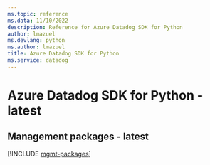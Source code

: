 ```yaml
---
ms.topic: reference
ms.data: 11/10/2022
description: Reference for Azure Datadog SDK for Python
author: lmazuel
ms.devlang: python
ms.author: lmazuel
title: Azure Datadog SDK for Python
ms.service: datadog
---
```

# Azure Datadog SDK for Python - latest

## Management packages - latest
[!INCLUDE [mgmt-packages](datadog-mgmt-index.md)]